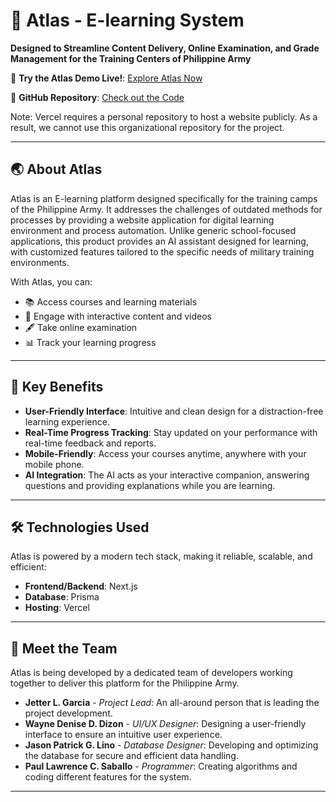 # 📖 **Atlas - E-learning System**

**Designed to Streamline Content Delivery, Online Examination, and Grade Management for the Training Centers of Philippine Army**

🚀 **Try the Atlas Demo Live!**: [Explore Atlas Now](https://atlas-black.vercel.app/)

🔧 **GitHub Repository**: [Check out the Code](https://github.com/jetsgarcia/atlas)

Note: Vercel requires a personal repository to host a website publicly. As a result, we cannot use this organizational repository for the project.

---

## 🌏 **About Atlas**

Atlas is an E-learning platform designed specifically for the training camps of the Philippine Army. It addresses the challenges of outdated methods for processes by providing a website application for digital learning environment and process automation. Unlike generic school-focused applications, this product provides an AI assistant designed for learning, with customized features tailored to the specific needs of military training environments.

With Atlas, you can:

- 📚 Access courses and learning materials
- 🎥 Engage with interactive content and videos
- 🖋️ Take online examination
- 📊 Track your learning progress

---

## 🌟 **Key Benefits**

- **User-Friendly Interface**: Intuitive and clean design for a distraction-free learning experience.
- **Real-Time Progress Tracking**: Stay updated on your performance with real-time feedback and reports.
- **Mobile-Friendly**: Access your courses anytime, anywhere with your mobile phone.
- **AI Integration**: The AI acts as your interactive companion, answering questions and providing explanations while you are learning.

---

## 🛠️ **Technologies Used**

Atlas is powered by a modern tech stack, making it reliable, scalable, and efficient:

- **Frontend/Backend**: Next.js
- **Database**: Prisma
- **Hosting**: Vercel

---

## 👥 **Meet the Team**

Atlas is being developed by a dedicated team of developers working together to deliver this platform for the Philippine Army.

- **Jetter L. Garcia** - _Project Lead_: An all-around person that is leading the project development.
- **Wayne Denise D. Dizon** - _UI/UX Designer_: Designing a user-friendly interface to ensure an intuitive user experience.
- **Jason Patrick G. Lino** - _Database Designer_: Developing and optimizing the database for secure and efficient data handling.
- **Paul Lawrence C. Saballo** - _Programmer_: Creating algorithms and coding different features for the system.

---
